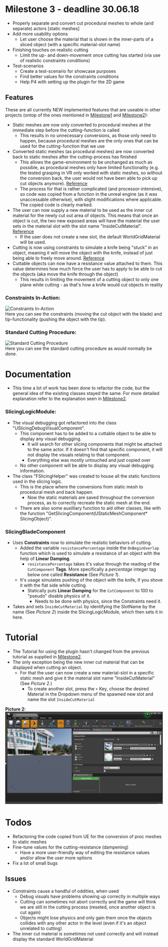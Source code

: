 # Milestone 3 - deadline 30.06.18

* Properly separate and convert cut procedural meshes to whole (and separate) actors [static meshes]
* Add more usability options
  * Let user choose the material that is shown in the inner-parts of a sliced object (with a specific material-slot name)
* Finishing touches on realistic cutting
  * Limit the up- and down-movement once cutting has started (via use of realistic constraints conditions)
* Test-scenarios
  * Create a test-scenario for showcase purposes
  * Find better values for the constraints conditions
  * Help P4 with setting up the plugin for the 2D game

## Features
These are all currently NEW implemented features that are useable in other projects (ontop of the ones mentioned in [Milestone1](Documentation/Milestone1.md) and [Milestone2](Documentation/Milestone2.md)):

* Static meshes are now only converted to procedural meshes at the immediate step before the cutting-function is called
  * This results in no unnecessary conversions, as those only need to happen, because procedural meshes are the only ones that can be used for the cutting-function that we use
* Converted static meshes (as procedural meshes) are now converted back to static meshes after the cutting-process has finished
  * This allows the game-environment to be unchanged as much as possible, as procedural meshes only have limited functionality (e.g. the tested grasping in VR only worked with static meshes, so without the conversion back, the user would not have been able to pick up cut objects anymore). [Reference](#standard_cutting_procedure)
  * The process for that is rather complicated (and processor-intensive), so code was copied from a function in the unreal engine (as it was unaccessable otherwise), with slight modifications where applicable. The copied code is clearly marked.
* The user can now supply a new material to be used as the inner cut material for the newly cut out area of objects. This means that once an object is cut, the two new exposed areas will have the material the user sets in the material slot with the slot name "InsideCutMaterial". [Reference](#standard_cutting_procedure)
  * If the user does not create a new slot, the default WorldGridMaterial will be used.
* Cutting is now using constraints to simulate a knife being "stuck" in an object, meaning it will move the object with the knife, instead of just being able to freely move around. [Reference](#constraints_in-action)
* Cuttable objects can now have a resistance value attached to them. This value determines how much force the user has to apply to be able to cut the objects (aka move the knife through the object)
  * This results in limiting the movement of a cutting object to only one plane while cutting - as that's how a knife would cut objects in reality


### Constraints In-Action:
![Constraints In-Action](DocumentationPictures/Constraints.gif)  
Here you can see the constraints (moving the cut object with the blade) and tip-functionality (pushing the object with the tip).

### Standard Cutting Procedure:
![Standard Cutting Procedure](DocumentationPictures/CuttingProcedure.gif)  
Here you can see the standard cutting procedure as would normally be done.

# Documentation

* This time a lot of work has been done to refactor the code, but the general idea of the existing classes stayed the same. For more detailed explanation refer to the explanation seen in [Milestone2](Documentation/Milestone2.md).

### SlicingLogicModule:

* The visual debugging got refactored into the class "USlicingDebugVisualComponent".
  * This component has to be added to a cuttable object to be able to display any visual debugging.
    * It will search for other slicing components that might be attached to the same actor. If it doesn't find that specific component, it will not display the visuals relating to that component.
    * Everything else was mostly untouched and just copied over
  * No other component will be able to display any visual debugging information.
* The class "FSlicingHelper" was created to house all the static functions used in the slicing logic.
  * This is the place where the conversions from static mesh to procedural mesh and back happen.
    * Now the static materials are saved throughout the conversion process, as to correctly recreate the static mesh at the end.
  * There are also some auxilliary function to aid other classes, like with the function "GetSlicingComponent(UStaticMeshComponent* SlicingObject)".

### SlicingBladeComponent
  * Uses **Constraints** now to simulate the realistic behaviors of cutting.
    * Added the variable `resistancePercentage` inside the `OnBeginOverlap` function which is used to simulate a resistance of an object with the help of **Linear Damping**.
      * `resistancePercentage` takes it's value through the reading of the `CutComponent` **Tags**. More specifically a *percentage* integer tag below one called **Resistance** (See *Picture 1*).
    * It's usage simulates pushing of the object with the knife, if you shove it with the flat side while cutting.
      * Statically puts **Linear Damping** for the `CutComponent` to 100 to "pseudo" disable physics of it.
        * Needs to be done with physics, since the Constraints need it.
  * Takes and sets `InsideCutMaterial` by identifying the SlotName by the name (See *Picture 2*) inside the SlicingLogicModule, which then sets it in here.


# Tutorial

* The Tutorial for using the plugin hasn't changed from the previous tutorial as supplied in [Milestone2](Documentation/Milestone2.md).
* The only exception being the new inner cut material that can be displayed when cutting an object.
  * For that the user can now create a new material-slot in a specific static mesh and give it the material slot name "InsideCutMaterial" (See *Picture 2*.)
    * To create another slot, press the `+` Key, choose the desired Material in the Dropdown menu of the spawned new slot and name the slot `InsideCutMaterial`

**Picture 2:**  
![Inner Cut Material Setup](TutorialPictures/InnerMaterial.png)


# Todos

* Refactoring the code copied from UE for the conversion of proc meshes to static meshes
* Fine-tune values for the cutting-resistance (dampening)
  * Have a more user-friendly way of editing the resistance values and/or allow the user more options
* Fix a lot of small bugs

## Issues

* Constraints cause a handful of oddities, when used
  * Debug visuals have problems showing up correctly in multiple ways
  * Cutting can sometimes not abort correctly and the game will think we are still in the cutting process (reseted, once another object is cut again)
  * Objects might lose physics and only gain them once the objects collides with any other actor in the level (even if it's an object unrelated to cutting)
* The inner cut material is sometimes not used correctly and will instead display the standard WorldGridMaterial
